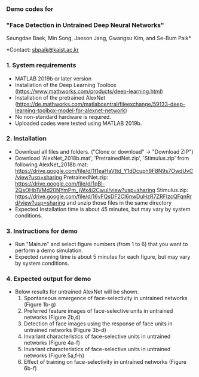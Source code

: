 ### Demo codes for
### "Face Detection in Untrained Deep Neural Networks" </br>

Seungdae Baek, Min Song, Jaeson Jang, Gwangsu Kim, and Se-Bum Paik*

*Contact: sbpaik@kaist.ac.kr

### 1. System requirements
- MATLAB 2019b or later version
- Installation of the Deep Learning Toolbox (https://www.mathworks.com/products/deep-learning.html)
- Installation of the pretrained AlexNet (https://de.mathworks.com/matlabcentral/fileexchange/59133-deep-learning-toolbox-model-for-alexnet-network)
- No non-standard hardware is required.
- Uploaded codes were tested using MATLAB 2019b.

### 2. Installation
- Download all files and folders. ("Clone or download" -> "Download ZIP")
- Download 'AlexNet_2018b.mat', 'PretrainedNet.zip', 'Stimulus.zip' from following
     AlexNet_2018b.mat: https://drive.google.com/file/d/1t1eaHaVttd_Y1dDcuph9F8N9s7OwdUvC/view?usp=sharing
     PretrainedNet.zip: https://drive.google.com/file/d/1qBl-2QsOHb1VMd20NYmPm_jWx4i2Cwul/view?usp=sharing
     Stimulus.zip: https://drive.google.com/file/d/16vFQsDF2Cl6nwDuHzR7ZRFIzcQFqnRrd/view?usp=sharing
  and unzip those files in the same directory
- Expected Installation time is about 45 minutes, but may vary by system conditions.
 
### 3. Instructions for demo
- Run "Main.m" and select figure numbers (from 1 to 6) that you want to perform a demo simulation.
- Expected running time is about 5 minutes for each figure, but may vary by system conditions.

### 4. Expected output for demo
- Below results for untrained AlexNet will be shown.
  1) Spontaneous emergence of face-selectivity in untrained networks (Figure 1b-g)
  2) Preferred feature images of face-selective units in untrained networks (Figure 2b,d) 
  3) Detection of face images using the response of face units in untrained networks (Figure 3b-d) 
  4) Invariant characteristics of face-selective units in untrained networks  (Figure 4a-f) 
  5) Invariant characteristics of face-selective units in untrained networks  (Figure 5a,f-h) 
  6) Effect of training on face-selectivity in untrained networks  (Figure 6b-f) 
